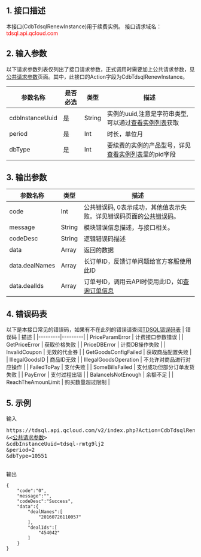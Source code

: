 ## 1. 接口描述
本接口(CdbTdsqlRenewInstance)用于续费实例。
接口请求域名：<font style='color:red'>tdsql.api.qcloud.com </font>



## 2. 输入参数
以下请求参数列表仅列出了接口请求参数，正式调用时需要加上公共请求参数，见<a href='/doc/api/309/7016' title='公共请求参数'>公共请求参数</a>页面。其中，此接口的Action字段为CdbTdsqlRenewInstance。

| 参数名称 | 是否必选  | 类型 | 描述 |
|---------|---------|---------|---------|
| cdbInstanceUuid | 是 | String | 实例的uuid,注意是字符串类型,可以通过[查看实例列表](/doc/api/309/5447)获取|
| period | 是 | Int | 时长，单位月|
| dbType | 是 | Int | 要续费的实例的产品型号，详见[查看实例列表](/doc/api/309/5447)里的pid字段|


## 3. 输出参数
| 参数名称 | 类型 | 描述 |
|---------|---------|---------|
| code | Int | 公共错误码, 0表示成功，其他值表示失败。详见错误码页面的<a href='https://www.qcloud.com/doc/api/309/%E9%94%99%E8%AF%AF%E7%A0%81#1.E3.80.81.E5.85.AC.E5.85.B1.E9.94.99.E8.AF.AF.E7.A0.81' title='公共错误码'>公共错误码</a>。|
| message | String | 模块错误信息描述，与接口相关。|
| codeDesc | String | 逻辑错误码描述 |
| data | Array | 返回的数据 |
| data.dealNames | Array | 长订单ID，反馈订单问题给官方客服使用此ID| 
| data.dealIds | Array | 订单号ID，调用云API时使用此ID，如[查询订单信息](/doc/api/309/5690)| 
## 4. 错误码表

以下是本接口常见的错误码，如果有不在此列的错误请查阅[TDSQL错误码表](/doc/api/309/7150)
| 错误码 | 描述 |
|---------|---------|
| PriceParamError | 计费接口参数错误 |
| GetPriceError | 获取价格失败 |
| PriceDBError | 计费DB操作失败 |
| InvalidCoupon | 无效的代金券 |
| GetGoodsConfigFailed | 获取商品配置失败 |
| IllegalGoodsID | 商品ID无效 |
| IllegalGoodsOperation | 不允许对商品进行对应操作 |
| FailedToPay | 支付失败 |
| SomeBillsFailed | 支付成功但部分订单发货失败 |
| PayError | 支付过程出错 |
| BalanceIsNotEnough | 余额不足 |
| ReachTheAmounLimit | 购买数量超过限制 |
## 5. 示例
输入
<pre>
https://tdsql.api.qcloud.com/v2/index.php?Action=CdbTdsqlRenewInstance
&<<a href="https://www.qcloud.com/doc/api/229/6976">公共请求参数</a>>
&cdbInstanceUuid=tdsql-rmtg9lj2
&period=2
&dbType=10551

</pre>
输出
```
{
    "code":"0",
    "message":"",
    "codeDesc":"Success",
    "data":{
        "dealNames":[
            "20160726110057"
        ],
        "dealIds":[
            "454042"
        ]
    }
}
```

